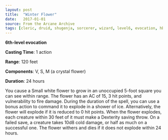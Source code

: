 ```yaml
---
layout: post
title:  "Winter Flower"
date:   2017-01-01
source: From the Arcane Archive
tags: [cleric, druid, shugenja, sorcerer, wizard, level6, evocation, hb, fan]
---
```


**6th-level evocation**

**Casting Time**: 1 action

**Range**: 120 feet

**Components**: V, S, M (a crystal flower)

**Duration**: 24 hours

You cause a Small white flower to grow in an unoccupied 5-foot square you can see within range. The flower has an AC of 15, 3 hit points, and vulnerability to fire damage. During the duration of the spell, you can use a bonus action to command it to explode in a shower of ice. Alternatively, the flower will explode if it is reduced to 0 hit points. When the flower explodes, each creature within 30 feet of it must make a Dexterity saving throw. On a failed save, a creature takes 10d8 cold damage, or half as much on a successful one. The flower withers and dies if it does not explode within 24 hours.

